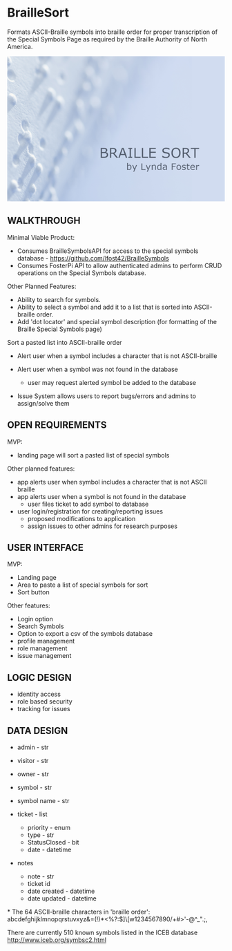 # BrailleSort

Formats ASCII-Braille symbols into braille order for proper transcription of the Special Symbols Page as required by the Braille Authority of North America.

![My App](./app.png)

## WALKTHROUGH

Minimal Viable Product:
- Consumes BrailleSymbolsAPI for access to the special symbols database - https://github.com/lfost42/BrailleSymbols
- Consumes FosterPi API to allow authenticated admins to perform CRUD operations on the Special Symbols database. 

Other Planned Features:
- Ability to search for symbols.
- Ability to select a symbol and add it to a list that is sorted into ASCII-braille order. 
- Add 'dot locator' and special symbol description (for formatting of the Braille Special Symbols page)

Sort a pasted list into ASCII-braille order
- Alert user when a symbol includes a character that is not ASCII-braille
- Alert user when a symbol was not found in the database
	- user may request alerted symbol be added to the database

- Issue System allows users to report bugs/errors and admins to assign/solve them 

## OPEN REQUIREMENTS

MVP:
- landing page will sort a pasted list of special symbols

Other planned features:
- app alerts user when symbol includes a character that is not ASCII braille
- app alerts user when a symbol is not found in the database
	- user files ticket to add symbol to database
- user login/registration for creating/reporting issues
	- proposed modifications to application
	- assign issues to other admins for research purposes

## USER INTERFACE

MVP:
- Landing page
- Area to paste a list of special symbols for sort
- Sort button

Other features:
- Login option
- Search Symbols
- Option to export a csv of the symbols database
- profile management
- role management
- issue management

## LOGIC DESIGN

- identity access
- role based security
- tracking for issues

## DATA DESIGN

- admin - str
- visitor - str
- owner - str

- symbol - str
- symbol name - str

- ticket - list<issue>
	- priority - enum
	- type - str
	- StatusClosed - bit
	- date - datetime

- notes
	- note - str
	- ticket id
	- date created - datetime
	- date updated - datetime

\* The 64 ASCII-braille characters in 'braille order': abcdefghijklmnopqrstuvxyz&=(!)*<%?:$]\\[w1234567890/+#>'-@^_\".;,

There are currently 510 known symbols listed in the ICEB database http://www.iceb.org/symbsc2.html
